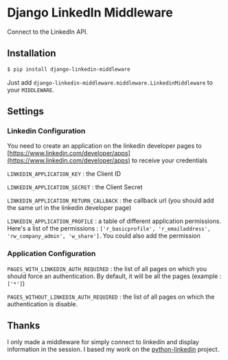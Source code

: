 # Django LinkedIn Middleware

Connect to the LinkedIn API.

## Installation
```bash
$ pip install django-linkedin-middleware
```

Just add `django-linkedin-middleware.middleware.LinkedinMiddleware` to your `MIDDLEWARE`.

## Settings


### Linkedin Configuration
You need to create an application on the linkedin developer pages to 
[https://www.linkedin.com/developer/apps](https://www.linkedin.com/developer/apps) to receive your credentials 

`LINKEDIN_APPLICATION_KEY` : the Client ID

`LINKEDIN_APPLICATION_SECRET` : the Client Secret
 
`LINKEDIN_APPLICATION_RETURN_CALLBACK` : the callback url (you should add the same url in the linkedin developer page)

`LINKEDIN_APPLICATION_PROFILE` : a table of different application permissions. Here's a list of the permissions : 
`['r_basicprofile', 'r_emailaddress', 'rw_company_admin', 'w_share']`. You could also add the permission 

### Application Configuration

`PAGES_WITH_LINKEDIN_AUTH_REQUIRED` : the list of all pages on which you should force an authentication. By default, it will be all the pages (example : `['*']`)

`PAGES_WITHOUT_LINKEDIN_AUTH_REQUIRED` : the list of all pages on which the authentication is disable.

## Thanks

I only made a middleware for simply connect to linkedin and display information in the session.
I based my work on the [python-linkedin](https://github.com/ozgur/python-linkedin) project. 